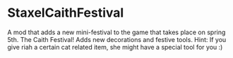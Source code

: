 # StaxelCaithFestival
A mod that adds a new mini-festival to the game that takes place on spring 5th. The Caith Festival! Adds new decorations and festive tools.  Hint: If you give riah a certain cat related item, she might have a special tool for you :)
